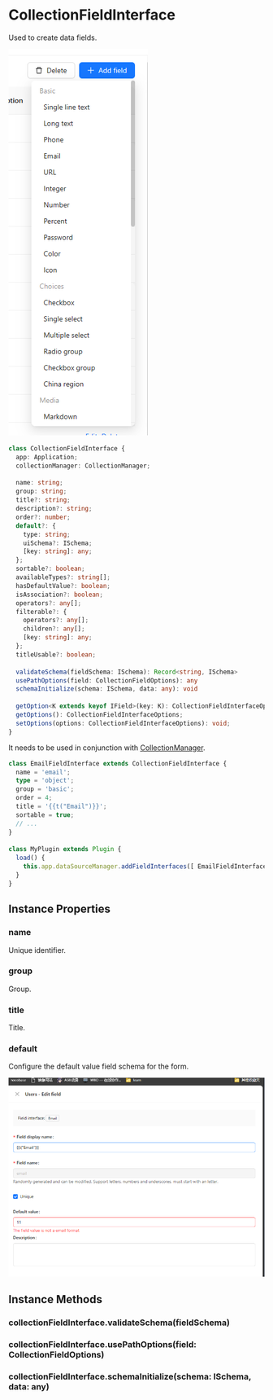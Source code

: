 # CollectionFieldInterface

Used to create data fields.

![](./images/collection-field-interface.png)

```ts
class CollectionFieldInterface {
  app: Application;
  collectionManager: CollectionManager;

  name: string;
  group: string;
  title?: string;
  description?: string;
  order?: number;
  default?: {
    type: string;
    uiSchema?: ISchema;
    [key: string]: any;
  };
  sortable?: boolean;
  availableTypes?: string[];
  hasDefaultValue?: boolean;
  isAssociation?: boolean;
  operators?: any[];
  filterable?: {
    operators?: any[];
    children?: any[];
    [key: string]: any;
  };
  titleUsable?: boolean;

  validateSchema(fieldSchema: ISchema): Record<string, ISchema>
  usePathOptions(field: CollectionFieldOptions): any
  schemaInitialize(schema: ISchema, data: any): void

  getOption<K extends keyof IField>(key: K): CollectionFieldInterfaceOptions[K]
  getOptions(): CollectionFieldInterfaceOptions;
  setOptions(options: CollectionFieldInterfaceOptions): void;
}
```

It needs to be used in conjunction with [CollectionManager](./collection-field-interface-manager.md).

```ts
class EmailFieldInterface extends CollectionFieldInterface {
  name = 'email';
  type = 'object';
  group = 'basic';
  order = 4;
  title = '{{t("Email")}}';
  sortable = true;
  // ...
}

class MyPlugin extends Plugin {
  load() {
    this.app.dataSourceManager.addFieldInterfaces([ EmailFieldInterface ]);
  }
}
```

## Instance Properties

### name

Unique identifier.

### group

Group.

### title

Title.

### default

Configure the default value field schema for the form.

![](./images/collection-field-interface-form.png)


## Instance Methods

### collectionFieldInterface.validateSchema(fieldSchema)


### collectionFieldInterface.usePathOptions(field: CollectionFieldOptions)


### collectionFieldInterface.schemaInitialize(schema: ISchema, data: any)

